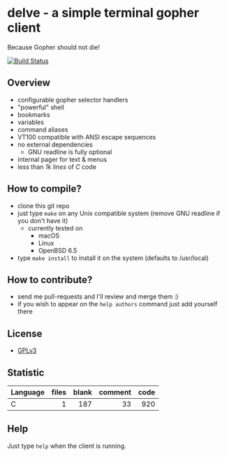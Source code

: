 # delve - a simple terminal gopher client
Because Gopher should not die!

[![Build Status](https://travis-ci.org/kieselsteini/delve.svg?branch=master)](https://travis-ci.org/kieselsteini/delve)

## Overview
- configurable gopher selector handlers
- "powerful" shell
- bookmarks
- variables
- command aliases
- VT100 compatible with ANSI escape sequences
- no external dependencies
	- GNU readline is fully optional
- internal pager for text & menus
- less than *1k lines* of *C* code

## How to compile?
- clone this git repo
- just type `make` on any Unix compatible system (remove GNU readline if you don't have it)
	- currently tested on
		- macOS
		- Linux
		- OpenBSD 6.5
- type `make install` to install it on the system (defaults to /usr/local)

## How to contribute?
- send me pull-requests and I'll review and merge them :)
- if you wish to appear on the `help authors` command just add yourself there

## License
- [GPLv3](https://www.gnu.org/licenses/gpl-3.0.html)

## Statistic
Language|files|blank|comment|code
:-------|-------:|-------:|-------:|-------:
C|1|187|33|920

## Help
Just type `help` when the client is running.
